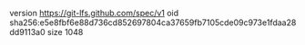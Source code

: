 version https://git-lfs.github.com/spec/v1
oid sha256:e5e8fbf6e88d736cd852697804ca37659fb7105cde09c973e1fdaa28dd9113a0
size 1048
